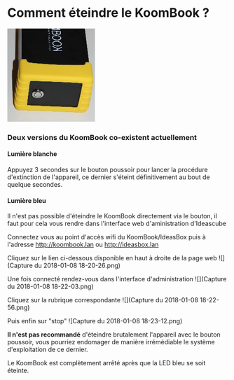 # Comment éteindre le KoomBook ? 

![](IMG_3447.JPG)

### Deux versions du KoomBook co-existent actuellement

#### Lumière blanche

Appuyez 3 secondes sur le bouton poussoir pour lancer la procédure d'extinction de l'appareil, ce dernier s'éteint définitivement au bout de quelque secondes. 

#### Lumière bleu
Il n'est pas possible d'éteindre le KoomBook directement via le bouton, il faut pour cela vous rendre dans l'interface web d'aministration d'Ideascube

Connectez vous au point d'accès wifi du KoomBook/IdeasBox puis à l'adresse http://koombook.lan ou http://ideasbox.lan

Cliquez sur le lien ci-dessous disponible en haut à droite de la page web
![](Capture du 2018-01-08 18-20-26.png)

Une fois connecté rendez-vous dans l'interface d'administration
![](Capture du 2018-01-08 18-22-03.png)

Cliquez sur la rubrique correspondante 
![](Capture du 2018-01-08 18-22-56.png)

Puis enfin sur "stop"
![Capture du 2018-01-08 18-23-12.png)

**Il n'est pas recommandé** d'éteindre brutalement l'appareil avec le bouton poussoir, vous pourriez endomager de manière irrémédiable le système d'exploitation de ce dernier.

Le KoomBook est complètement arrêté après que la LED bleu se soit éteinte.


